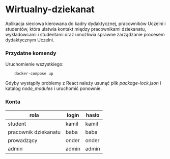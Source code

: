 # Wirtualny-dziekanat
Aplikacja sieciowa kierowana do kadry dydaktycznej, pracowników Uczelni i studentów, która ułatwia kontakt między pracownikami dziekanatu, wykładowcami i studentami oraz umożliwia sprawne zarządzanie procesem dydaktycznym Uczelni.

### Przydatne komendy
Uruchomienie wszystkiego: 
````
    docker-compose up
````
Gdyby wystąpiły problemy z React należy usunąć plik *package-lock.json* i katalog *node_modules* i uruchomić ponownie.

### Konta

|rola|login|hasło|
|-|-|-|
|student|kamil|kamil|
|pracownik dziekanatu|baba|baba|
|prowadzący|onder|onder|
|admin|admin|admin|
